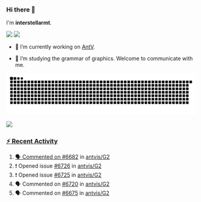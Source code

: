 ### Hi there 👋

I'm **interstellarmt**.

[![](https://img.shields.io/endpoint?url=https://awards.antv.vision/interstellarmt-g2-contributor.json)](https://github.com/antvis/g2)
[![](https://img.shields.io/endpoint?url=https://awards.antv.vision/interstellarmt-gpt-vis-contributor.json)](https://github.com/antvis/gpt-vis)

- 🔭 I’m currently working on [AntV](https://github.com/antvis).

- 📖 I’m studying the grammar of graphics. Welcome to communicate with me.

![](https://raw.githubusercontent.com/interstellarmt/interstellarmt/refs/heads/output/github-contribution-grid-snake.svg)
<div>
  <a href="https://github.com/interstellarmt">
  <img height="180em" src="https://github-readme-stats-eight-theta.vercel.app/api?username=interstellarmt&show_icons=true&include_all_commits=true&count_private=true&theme=tokyonight"/>
</div>
    
### :zap: Recent Activity

<!--START_SECTION:activity-->
1. 🗣 Commented on [#6682](https://github.com/antvis/G2/issues/6682#issuecomment-2767852053) in [antvis/G2](https://github.com/antvis/G2)
2. ❗ Opened issue [#6726](https://github.com/antvis/G2/issues/6726) in [antvis/G2](https://github.com/antvis/G2)
3. ❗ Opened issue [#6725](https://github.com/antvis/G2/issues/6725) in [antvis/G2](https://github.com/antvis/G2)
4. 🗣 Commented on [#6720](https://github.com/antvis/G2/issues/6720#issuecomment-2765245517) in [antvis/G2](https://github.com/antvis/G2)
5. 🗣 Commented on [#6675](https://github.com/antvis/G2/issues/6675#issuecomment-2765107172) in [antvis/G2](https://github.com/antvis/G2)
<!--END_SECTION:activity-->

